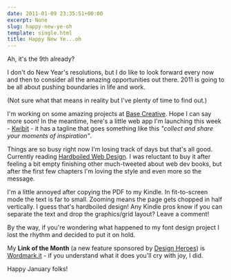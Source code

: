 ```yaml
---
date: 2011-01-09 23:35:51+00:00
excerpt: None
slug: happy-new-ye-oh
template: single.html
title: Happy New Ye...oh
---
```


Ah, it's the 9th already?

I don't do New Year's resolutions, but I do like to look forward every now and then to consider all the amazing opportunities out there. 2011 is going to be all about pushing boundaries in life and work.

(Not sure what that means in reality but I've plenty of time to find out.)

I'm working on some amazing projects at [Base Creative](http://www.basecreative.eu). Hope I can say more soon! In the meantime, here's a little web app I'm launching this week - [Kwibit](http://kwib.it) - it has a tagline that goes something like this _"collect and share your moments of inspiration"_.

Things are so busy right now I'm losing track of days but that's all good. Currently reading [Hardboiled Web Design](http://hardboiledwebdesign.com/samples/). I was reluctant to buy it after feeling a bit empty finishing other much-tweeted about web dev books, but after the first few chapters I'm loving the style and even more so the message.

I'm a little annoyed after copying the PDF to my Kindle. In fit-to-screen mode the text is far to small. Zooming means the page gets chopped in half vertically. I guess that's hardboiled design! Any Kindle pros know if you can separate the text and drop the graphics/grid layout? Leave a comment!

By the way, if you're wondering what happened to my font design project I lost the rhythm and decided to put it on hold.

My **Link of the Month** (a new feature sponsored by [Design Heroes](http://designheroes.co.uk)) is [Wordmark.it](http://wordmark.it/) - if you understand what it does you'll cry with joy, I did.

Happy January folks!
